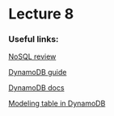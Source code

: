# Lecture 8

### Useful links:
[NoSQL review](https://www.opensourceforu.com/2017/05/different-types-nosql-databases/)

[DynamoDB guide](https://www.dynamodbguide.com/what-is-dynamo-db)

[DynamoDB docs](https://docs.aws.amazon.com/amazondynamodb/latest/developerguide/Introduction.html)

[Modeling table in DynamoDB](https://www.youtube.com/watch?v=DIQVJqiSUkE)
